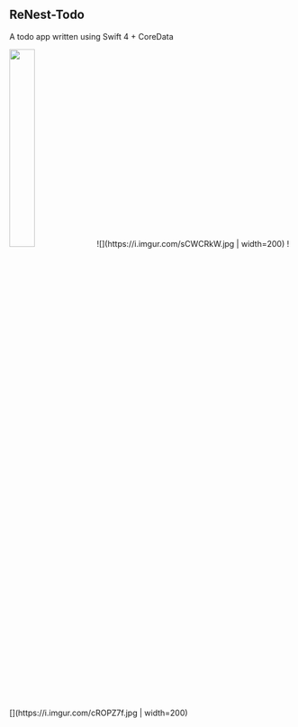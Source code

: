 ## ReNest-Todo
A todo app written using Swift 4 + CoreData

<img src="https://i.imgur.com/I7m4liw.jpg" width="30%">
![](https://i.imgur.com/sCWCRkW.jpg | width=200)
![](https://i.imgur.com/cROPZ7f.jpg | width=200)
